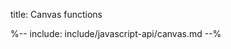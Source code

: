 title: Canvas functions

<div class="cogsci-jsdoc" markdown="1">

%-- include: include/javascript-api/canvas.md --%

</div>
